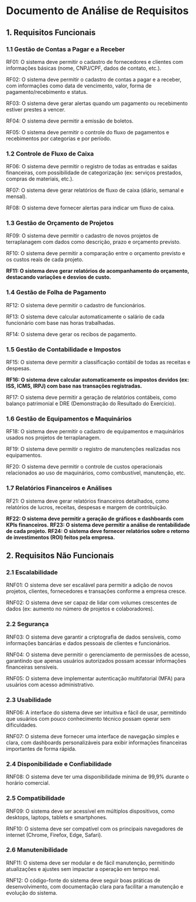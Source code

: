 <h1> Documento de Análise de Requisitos </h1>

<h2> 1. Requisitos Funcionais </h2>

<h3> 1.1 Gestão de Contas a Pagar e a Receber </h3>
<p>RF01: O sistema deve permitir o cadastro de fornecedores e clientes com informações básicas (nome, CNPJ/CPF, dados de contato, etc.).</p>
<p>RF02: O sistema deve permitir o cadastro de contas a pagar e a receber, com informações como data de vencimento, valor, forma de pagamento/recebimento e status.</p>
<p>RF03: O sistema deve gerar alertas quando um pagamento ou recebimento estiver prestes a vencer.</p>
<p>RF04: O sistema deve permitir a emissão de boletos.</p>
<p>RF05: O sistema deve permitir o controle do fluxo de pagamentos e recebimentos por categorias e por período.</p>

<h3> 1.2 Controle de Fluxo de Caixa </h3>
<p>RF06: O sistema deve permitir o registro de todas as entradas e saídas financeiras, com possibilidade de categorização (ex: serviços prestados, compras de materiais, etc.).</p>
<p>RF07: O sistema deve gerar relatórios de fluxo de caixa (diário, semanal e mensal).</p>
<p>RF08: O sistema deve fornecer alertas para indicar um fluxo de caixa. </p>

<h3> 1.3 Gestão de Orçamento de Projetos </h3>
<p>RF09: O sistema deve permitir o cadastro de novos projetos de terraplanagem com dados como descrição, prazo e orçamento previsto.</p>
<p>RF10: O sistema deve permitir a comparação entre o orçamento previsto e os custos reais de cada projeto.</p>

<b>RF11: O sistema deve gerar relatórios de acompanhamento do orçamento, destacando variações e desvios de custo.</b>

<h3> 1.4 Gestão de Folha de Pagamento </h3>
<p>RF12: O sistema deve permitir o cadastro de funcionários.</p>
<p>RF13: O sistema deve calcular automaticamente o salário de cada funcionário com base nas horas trabalhadas.</p>
<p>RF14: O sistema deve gerar os recibos de pagamento.</p>

<h3> 1.5 Gestão de Contabilidade e Impostos </h3>
<p>RF15: O sistema deve permitir a classificação contábil de todas as receitas e despesas.</p>
<b>RF16: O sistema deve calcular automaticamente os impostos devidos (ex: ISS, ICMS, IRPJ) com base nas transações registradas.</b>
<p>RF17: O sistema deve permitir a geração de relatórios contábeis, como balanço patrimonial e DRE (Demonstração do Resultado do Exercício).</p>

<h3> 1.6 Gestão de Equipamentos e Maquinários </h3>
<p>RF18: O sistema deve permitir o cadastro de equipamentos e maquinários usados nos projetos de terraplanagem.</p>
<p>RF19: O sistema deve permitir o registro de manutenções realizadas nos equipamentos.</p>
<p>RF20: O sistema deve permitir o controle de custos operacionais relacionados ao uso de maquinários, como combustível, manutenção, etc.</p>

<h3> 1.7 Relatórios Financeiros e Análises </h3>
<p>RF21: O sistema deve gerar relatórios financeiros detalhados, como relatórios de lucros, receitas, despesas e margem de contribuição.</p>
<b>RF22: O sistema deve permitir a geração de gráficos e dashboards com KPIs financeiros.</b>
<b>RF23: O sistema deve permitir a análise de rentabilidade de cada projeto.</b>
<b>RF24: O sistema deve fornecer relatórios sobre o retorno de investimentos (ROI) feitos pela empresa.</b>

<h2> 2. Requisitos Não Funcionais </h2>

<h3> 2.1 Escalabilidade </h3>
<p>RNF01: O sistema deve ser escalável para permitir a adição de novos projetos, clientes, fornecedores e transações conforme a empresa cresce.</p>
<p>RNF02: O sistema deve ser capaz de lidar com volumes crescentes de dados (ex: aumento no número de projetos e colaboradores).</p>

<h3> 2.2 Segurança </h3>
<p>RNF03: O sistema deve garantir a criptografia de dados sensíveis, como informações bancárias e dados pessoais de clientes e funcionários.</p>
<p>RNF04: O sistema deve permitir o gerenciamento de permissões de acesso, garantindo que apenas usuários autorizados possam acessar informações financeiras sensíveis.</p>
<p>RNF05: O sistema deve implementar autenticação multifatorial (MFA) para usuários com acesso administrativo.</p>

<h3> 2.3 Usabilidade </h3>
<p>RNF06: A interface do sistema deve ser intuitiva e fácil de usar, permitindo que usuários com pouco conhecimento técnico possam operar sem dificuldades.</p>
<p>RNF07: O sistema deve fornecer uma interface de navegação simples e clara, com dashboards personalizáveis para exibir informações financeiras importantes de forma rápida.</p>

<h3> 2.4 Disponibilidade e Confiabilidade </h3>
<p>RNF08: O sistema deve ter uma disponibilidade mínima de 99,9% durante o horário comercial.</p>

<h3> 2.5 Compatibilidade </h3>
<p>RNF09: O sistema deve ser acessível em múltiplos dispositivos, como desktops, laptops, tablets e smartphones.</p>
<p>RNF10: O sistema deve ser compatível com os principais navegadores de internet (Chrome, Firefox, Edge, Safari).</p>

<h3> 2.6 Manutenibilidade </h3>
<p>RNF11: O sistema deve ser modular e de fácil manutenção, permitindo atualizações e ajustes sem impactar a operação em tempo real.</p>
<p>RNF12: O código-fonte do sistema deve seguir boas práticas de desenvolvimento, com documentação clara para facilitar a manutenção e evolução do sistema.</p>
